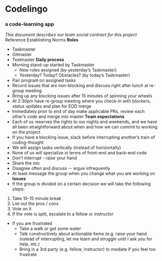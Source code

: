 # Codelingo

### a code-learning app

_This document describes our team social contract for this project_
Reference Establishing Norms
**Roles**

- Taskmaster
- Gitmaster
- Testmaster
  **Daily process**
- Morning stand-up started by Taskmaster
  - New roles assigned (by yesterday’s Taskmaster)
  - Yesterday? Today? Obstacles? (by today’s Taskmaster)
- Pair program on assigned tasks
- Record issues that are non-blocking and discuss right after lunch at re-group meeting
- Bring up any blocking issues after 15 minutes of spinning your wheels
- At 2:30pm have re-group meeting where you check-in with blockers, status updates and plan for EOD merge
- Immediately prior to end of day make applicable PRs, review each other’s code and merge into master
  **Team expectations**
- Each of us reserves the rights to our nights and weekends, and we have all been straightforward about when and how we can commit to working on the project
- If you have a blocking issue, slack before interrupting another’s train of coding-thought
- We will assign tasks vertically (instead of horizontally)
- None of us will specialize in terms of front-end and back-end code
- Don’t interrupt - raise your hand
- Share the mic
- Disagree often and discuss -- argue infrequently
- At least message the group when you change what you are working on
  **Issues**
- If the group is divided on a certain decision we will take the following steps:

1. Take 10-15 minute break
2. List out the pros / cons
3. Vote on it
4. If the vote is split, escalate to a fellow or instructor

- If you are frustrated
  - Take a walk or get some water
  - Talk constructively about actionable items (e.g. raise your hand instead of interrupting, let me learn and struggle until I ask you for help, etc.)
  - Bring in a 3rd party (e.g. fellow, instructor) to mediate if you feel too frustrate
